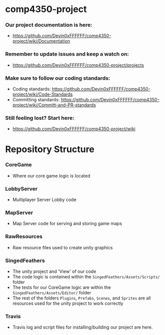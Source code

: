 # comp4350-project

### Our project documentation is here:
* https://github.com/Devin0xFFFFFF/comp4350-project/wiki/Documentation

### Remember to update issues and keep a watch on:
* https://github.com/Devin0xFFFFFF/comp4350-project/projects

### Make sure to follow our coding standards:
* Coding standards: https://github.com/Devin0xFFFFFF/comp4350-project/wiki/Code-Standards
* Committing standards: https://github.com/Devin0xFFFFFF/comp4350-project/wiki/Committ-and-PR-standards

### Still feeling lost? Start here:
* https://github.com/Devin0xFFFFFF/comp4350-project/wiki

# Repository Structure
### CoreGame
* Where our core game logic is located
### LobbyServer
* Multiplayer Server Lobby code
### MapServer
* Map Server code for serving and storing game maps
### RawResources
* Raw resource files used to create unity graphics
### SingedFeathers
* The unity project and 'View' of our code
* The code logic is contained within the `SingedFeathers/Assets/Scripts/` folder
* The tests for our CoreGame logic are within the `SingedFeathers/Assets/Editor/` folder
* The rest of the folders `Plugins`, `Prefabs`, `Scenes`, and `Sprites` are all resources used for the unity project to work correctly
### Travis
* Travis log and script files for installing/building our project are here.
